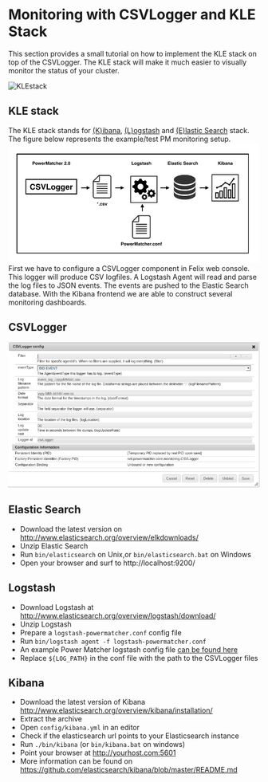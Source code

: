 # Monitoring with CSVLogger and KLE Stack

This section provides a small tutorial on how to implement the KLE stack on top of the CSVLogger. The KLE stack will make it much easier to visually monitor the status of your cluster.

![KLEstack]()

## KLE stack
The KLE stack stands for [(K)ibana](http://www.elasticsearch.org/overview/kibana/), [(L)ogstash](http://logstash.net) and [(E)lastic Search](http://www.elasticsearch.org/) stack. The figure below represents the example/test PM monitoring setup.
![](pm-monitoring.jpg)
First we have to configure a CSVLogger component in Felix web console. This logger will produce CSV logfiles. A Logstash Agent will read and parse the log files to JSON events. The events are pushed to the Elastic Search database. With the Kibana frontend we are able to construct several monitoring dashboards.

## CSVLogger
![](configuration-csvlogger.png)

## Elastic Search
- Download the latest version on http://www.elasticsearch.org/overview/elkdownloads/
- Unzip Elastic Search
- Run `bin/elasticsearch` on Unix,or `bin/elasticsearch.bat` on Windows
- Open your browser and surf to http://localhost:9200/

## Logstash
- Download Logstash at http://www.elasticsearch.org/overview/logstash/download/
- Unzip Logstash
- Prepare a `logstash-powermatcher.conf` config file
- Run `bin/logstash agent -f logstash-powermatcher.conf`
- An example Power Matcher logstash config file [can be found here](logstash-powermatcher.conf)
- Replace `${LOG_PATH}` in the conf file with the path to the CSVLogger files

## Kibana
- Download the latest version of Kibana http://www.elasticsearch.org/overview/kibana/installation/
- Extract the archive
- Open `config/kibana.yml` in an editor
- Check if  the elasticsearch url points to your Elasticsearch instance
- Run `./bin/kibana` (or `bin/kibana.bat` on windows)
- Point your browser at http://yourhost.com:5601
- More information can be found on https://github.com/elasticsearch/kibana/blob/master/README.md